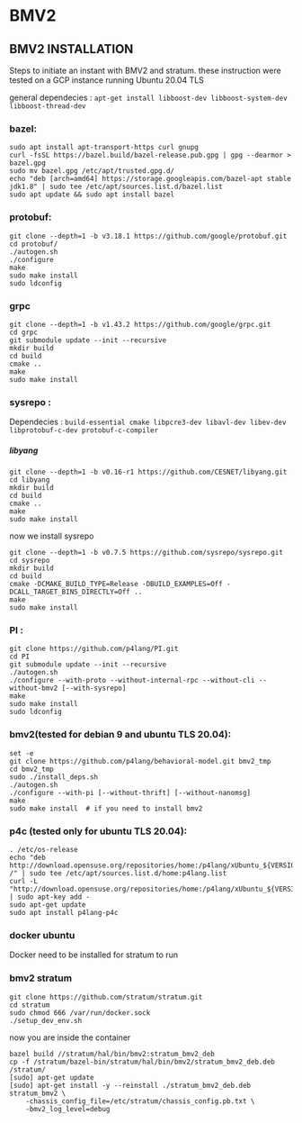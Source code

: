 # BMV2

## BMV2 INSTALLATION 
Steps to initiate an instant with BMV2 and stratum. 
these instruction were tested on a GCP instance running Ubuntu 20.04 TLS

general dependecies : `apt-get install libboost-dev libboost-system-dev libboost-thread-dev`

### bazel:
```console
sudo apt install apt-transport-https curl gnupg
curl -fsSL https://bazel.build/bazel-release.pub.gpg | gpg --dearmor > bazel.gpg
sudo mv bazel.gpg /etc/apt/trusted.gpg.d/
echo "deb [arch=amd64] https://storage.googleapis.com/bazel-apt stable jdk1.8" | sudo tee /etc/apt/sources.list.d/bazel.list
sudo apt update && sudo apt install bazel
```
### protobuf:
```console
git clone --depth=1 -b v3.18.1 https://github.com/google/protobuf.git
cd protobuf/
./autogen.sh
./configure
make
sudo make install
sudo ldconfig
```
### grpc
```console
git clone --depth=1 -b v1.43.2 https://github.com/google/grpc.git
cd grpc
git submodule update --init --recursive
mkdir build 
cd build
cmake ..
make 
sudo make install
```
### sysrepo :
Dependecies : `build-essential cmake libpcre3-dev libavl-dev libev-dev libprotobuf-c-dev protobuf-c-compiler`
##### libyang
```console
git clone --depth=1 -b v0.16-r1 https://github.com/CESNET/libyang.git
cd libyang
mkdir build
cd build
cmake ..
make
sudo make install
```
now we install sysrepo
```console
git clone --depth=1 -b v0.7.5 https://github.com/sysrepo/sysrepo.git
cd sysrepo
mkdir build
cd build
cmake -DCMAKE_BUILD_TYPE=Release -DBUILD_EXAMPLES=Off -DCALL_TARGET_BINS_DIRECTLY=Off ..
make
sudo make install
```
### PI :
```console
git clone https://github.com/p4lang/PI.git
cd PI
git submodule update --init --recursive
./autogen.sh
./configure --with-proto --without-internal-rpc --without-cli --without-bmv2 [--with-sysrepo]
make
sudo make install
sudo ldconfig
```
### bmv2(tested for debian 9 and ubuntu TLS 20.04): 
```console
set -e
git clone https://github.com/p4lang/behavioral-model.git bmv2_tmp
cd bmv2_tmp
sudo ./install_deps.sh
./autogen.sh
./configure --with-pi [--without-thrift] [--without-nanomsg]
make
sudo make install  # if you need to install bmv2
```
### p4c (tested only for ubuntu TLS 20.04):
```console
. /etc/os-release
echo "deb http://download.opensuse.org/repositories/home:/p4lang/xUbuntu_${VERSION_ID}/ /" | sudo tee /etc/apt/sources.list.d/home:p4lang.list
curl -L "http://download.opensuse.org/repositories/home:/p4lang/xUbuntu_${VERSION_ID}/Release.key" | sudo apt-key add -
sudo apt-get update
sudo apt install p4lang-p4c
```
### docker ubuntu
Docker need to be installed for stratum to run
### bmv2 stratum
```console
git clone https://github.com/stratum/stratum.git
cd stratum
sudo chmod 666 /var/run/docker.sock
./setup_dev_env.sh
```
now you are inside the container
```console
bazel build //stratum/hal/bin/bmv2:stratum_bmv2_deb
cp -f /stratum/bazel-bin/stratum/hal/bin/bmv2/stratum_bmv2_deb.deb /stratum/
[sudo] apt-get update
[sudo] apt-get install -y --reinstall ./stratum_bmv2_deb.deb
stratum_bmv2 \
    -chassis_config_file=/etc/stratum/chassis_config.pb.txt \
    -bmv2_log_level=debug
```
